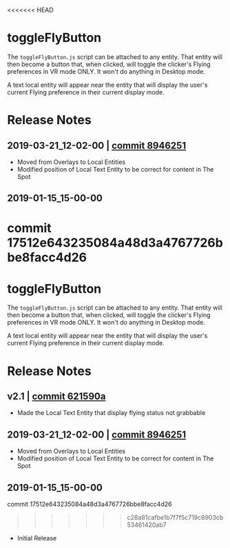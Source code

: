 <<<<<<< HEAD
# toggleFlyButton
The `toggleFlyButton.js` script can be attached to any entity. That entity will then become a button that, when clicked, will toggle the clicker's Flying preferences in VR mode ONLY. It won't do anything in Desktop mode.

A text local entity will appear near the entity that will display the user's current Flying preference in their current display mode.

# Release Notes

## 2019-03-21_12-02-00 | [commit 8946251](https://github.com/highfidelity/hifi-content/commits/8946251)
- Moved from Overlays to Local Entities
- Modified position of Local Text Entity to be correct for content in The Spot

## 2019-01-15_15-00-00
commit 17512e643235084a48d3a4767726bbe8facc4d26
=======
# toggleFlyButton
The `toggleFlyButton.js` script can be attached to any entity. That entity will then become a button that, when clicked, will toggle the clicker's Flying preferences in VR mode ONLY. It won't do anything in Desktop mode.

A text local entity will appear near the entity that will display the user's current Flying preference in their current display mode.

# Release Notes

## v2.1 | [commit 621590a](https://github.com/highfidelity/hifi-content/commits/621590a)
- Made the Local Text Entity that display flying status not grabbable

## 2019-03-21_12-02-00 | [commit 8946251](https://github.com/highfidelity/hifi-content/commits/8946251)
- Moved from Overlays to Local Entities
- Modified position of Local Text Entity to be correct for content in The Spot

## 2019-01-15_15-00-00
commit 17512e643235084a48d3a4767726bbe8facc4d26
>>>>>>> c28a81cafbe1b7f7f5c719c8903cb53461420ab7
- Initial Release